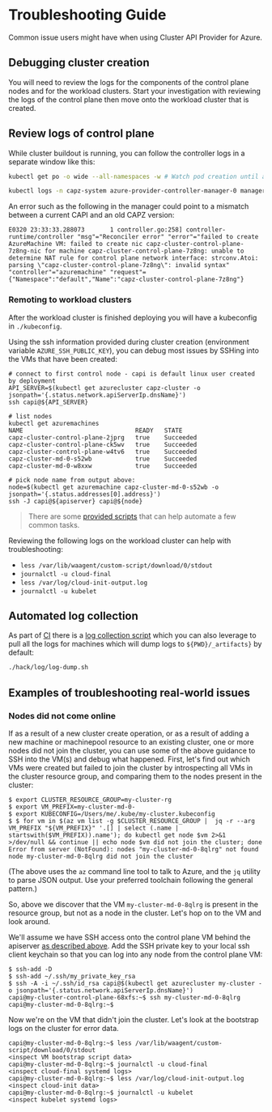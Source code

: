 # Troubleshooting Guide

Common issue users might have when using Cluster API Provider for Azure.

## Debugging cluster creation
You will need to review the logs for the components of the control plane nodes and for the workload clusters.  Start your investigation with reviewing the logs of the control plane then move onto the workload cluster that is created.

## Review logs of control plane
While cluster buildout is running, you can follow the controller logs in a separate window like this:

```bash
kubectl get po -o wide --all-namespaces -w # Watch pod creation until azure-provider-controller-manager-0 is available

kubectl logs -n capz-system azure-provider-controller-manager-0 manager -f # Follow the controller logs
```

An error such as the following in the manager could point to a mismatch between a current CAPI and an old CAPZ version:

```
E0320 23:33:33.288073       1 controller.go:258] controller-runtime/controller "msg"="Reconciler error" "error"="failed to create AzureMachine VM: failed to create nic capz-cluster-control-plane-7z8ng-nic for machine capz-cluster-control-plane-7z8ng: unable to determine NAT rule for control plane network interface: strconv.Atoi: parsing \"capz-cluster-control-plane-7z8ng\": invalid syntax"  "controller"="azuremachine" "request"={"Namespace":"default","Name":"capz-cluster-control-plane-7z8ng"}
```

### Remoting to workload clusters
After the workload cluster is finished deploying you will have a kubeconfig in `./kubeconfig`.

Using the ssh information provided during cluster creation (environment variable `AZURE_SSH_PUBLIC_KEY`), you can debug most issues by SSHing into the VMs that have been created:

```
# connect to first control node - capi is default linux user created by deployment
API_SERVER=$(kubectl get azurecluster capz-cluster -o jsonpath='{.status.network.apiServerIp.dnsName}')
ssh capi@${API_SERVER}

# list nodes
kubectl get azuremachines
NAME                               READY   STATE
capz-cluster-control-plane-2jprg   true    Succeeded
capz-cluster-control-plane-ck5wv   true    Succeeded
capz-cluster-control-plane-w4tv6   true    Succeeded
capz-cluster-md-0-s52wb            true    Succeeded
capz-cluster-md-0-w8xxw            true    Succeeded

# pick node name from output above:
node=$(kubectl get azuremachine capz-cluster-md-0-s52wb -o jsonpath='{.status.addresses[0].address}') 
ssh -J capi@${apiserver} capi@${node} 
```

> There are some [provided scripts](/hack/debugging/Readme.md) that can help automate a few common tasks.

Reviewing the following logs on the workload cluster can help with troubleshooting:

- `less /var/lib/waagent/custom-script/download/0/stdout`
- `journalctl -u cloud-final`
- `less /var/log/cloud-init-output.log`
- `journalctl -u kubelet`

## Automated log collection

As part of [CI](../scripts/ci-e2e.sh) there is a [log collection script](hack/../../hack/log/log-dump.sh) which you can also leverage to pull all the logs for machines which will dump logs to `${PWD}/_artifacts}` by default:

```bash
./hack/log/log-dump.sh
```
## Examples of troubleshooting real-world issues

### Nodes did not come online

If as a result of a new cluster create operation, or as a result of adding a new machine or machinepool resource to an existing cluster, one or more nodes did not join the cluster, you can use some of the above guidance to SSH into the VM(s) and debug what happened. First, let's find out which VMs were created but failed to join the cluster by introspecting all VMs in the cluster resource group, and comparing them to the nodes present in the cluster:

```
$ export CLUSTER_RESOURCE_GROUP=my-cluster-rg
$ export VM_PREFIX=my-cluster-md-0-
$ export KUBECONFIG=/Users/me/.kube/my-cluster.kubeconfig
$ $ for vm in $(az vm list -g $CLUSTER_RESOURCE_GROUP |  jq -r --arg VM_PREFIX "${VM_PREFIX}" '.[] | select (.name | startswith($VM_PREFIX)).name'); do kubectl get node $vm 2>&1 >/dev/null && continue || echo node $vm did not join the cluster; done
Error from server (NotFound): nodes "my-cluster-md-0-8qlrg" not found
node my-cluster-md-0-8qlrg did not join the cluster
```

(The above uses the `az` command line tool to talk to Azure, and the `jq` utility to parse JSON output. Use your preferred toolchain following the general pattern.)

So, above we discover that the VM `my-cluster-md-0-8qlrg` is present in the resource group, but not as a node in the cluster. Let's hop on to the VM and look around.

We'll assume we have SSH access onto the control plane VM behind the apiserver [as described above](#Remoting-to-workload-clusters). Add the SSH private key to your local ssh client keychain so that you can log into any node from the control plane VM:

```
$ ssh-add -D
$ ssh-add ~/.ssh/my_private_key_rsa
$ ssh -A -i ~/.ssh/id_rsa capi@$(kubectl get azurecluster my-cluster -o jsonpath='{.status.network.apiServerIp.dnsName}')
capi@my-cluster-control-plane-68xfs:~$ ssh my-cluster-md-0-8qlrg
capi@my-cluster-md-0-8qlrg:~$
```

Now we're on the VM that didn't join the cluster. Let's look at the bootstrap logs on the cluster for error data.

```
capi@my-cluster-md-0-8qlrg:~$ less /var/lib/waagent/custom-script/download/0/stdout
<inspect VM bootstrap script data>
capi@my-cluster-md-0-8qlrg:~$ journalctl -u cloud-final
<inspect cloud-final systemd logs>
capi@my-cluster-md-0-8qlrg:~$ less /var/log/cloud-init-output.log
<inspect cloud-init data>
capi@my-cluster-md-0-8qlrg:~$ journalctl -u kubelet
<inspect kubelet systemd logs>
```
